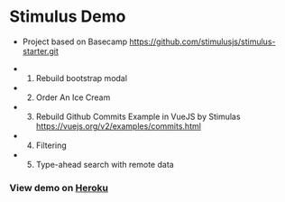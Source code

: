 # Stimulus Demo

* Project based on Basecamp https://github.com/stimulusjs/stimulus-starter.git

* 1. Rebuild bootstrap modal

* 2. Order An Ice Cream

* 3. Rebuild Github Commits Example in VueJS by Stimulas
https://vuejs.org/v2/examples/commits.html

* 4. Filtering

* 5. Type-ahead search with remote data

### View demo on [Heroku](https://lmh-stimulus.herokuapp.com/)